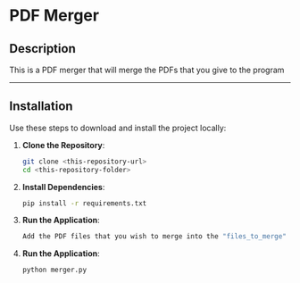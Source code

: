 # PDF Merger

## Description
This is a PDF merger that will merge the PDFs that you give to the program

---

## Installation

Use these steps to download and install the project locally:

1. **Clone the Repository**:
   ```bash
   git clone <this-repository-url>
   cd <this-repository-folder>
   ```

2. **Install Dependencies**:
   ```bash
   pip install -r requirements.txt
   ```
   
3. **Run the Application**:
   ```bash
   Add the PDF files that you wish to merge into the "files_to_merge" folder, note that it will merge in the order of the files in the folder.
   ```
   
4. **Run the Application**:
   ```bash
   python merger.py
   ```
